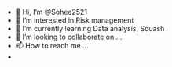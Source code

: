 - 👋 Hi, I’m @Sohee2521
- 👀 I’m interested in Risk management
- 🌱 I’m currently learning Data analysis, Squash
- 💞️ I’m looking to collaborate on ...
- 📫 How to reach me ...
-

<!---
Sohee2521/Sohee2521 is a ✨ special ✨ repository because its `README.md` (this file) appears on your GitHub profile.
You can click the Preview link to take a look at your changes.
--->
